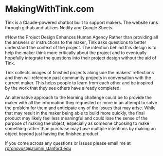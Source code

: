 # MakingWithTink.com
Tink is a Claude-powered chatbot built to support makers.
The website runs through github and utilizes Netlify and Google Sheets.

#How the Project Design Enhances Human Agency
Rather than providing all the answers or instructions to the maker, Tink asks questions to better understand the context of the project. The intention behind this design is to help the maker think more critically about the project and to eventually hopefully integrate the questions into their project design without the aid of Tink.

Tink collects images of finished projects alongside the makers’ reflections and then will reference past community projects in conversation with the current maker. This helps people to learn from each other and be inspired by the work that they see others have already completed.

An alternative approach to the learning challenge could be to provide the maker with all the information they requested or more in an attempt to solve the problem for them and anticipate any of the issues that may arise. While that may result in the maker being able to build more quickly, the final product may likely feel less meaningful and could lose the sense of the purpose of making the object, especially as someone choosing to make something rather than purchase may have multiple intentions by making an object beyond just having the finished product.

If you come across any questions or issues please email me at rpronovost@alumni.stanford.edu

